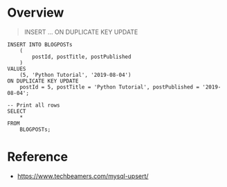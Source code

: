 # Overview
> INSERT … ON DUPLICATE KEY UPDATE

```
INSERT INTO BLOGPOSTs
    (
        postId, postTitle, postPublished
    )
VALUES
    (5, 'Python Tutorial', '2019-08-04')
ON DUPLICATE KEY UPDATE
    postId = 5, postTitle = 'Python Tutorial', postPublished = '2019-08-04';

-- Print all rows
SELECT 
    *
FROM
    BLOGPOSTs;
```

# Reference
- https://www.techbeamers.com/mysql-upsert/
